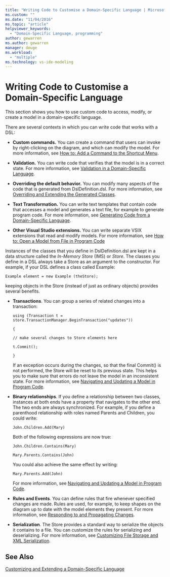 ```yaml
---
title: "Writing Code to Customise a Domain-Specific Language | Microsoft Docs"
ms.custom: ""
ms.date: "11/04/2016"
ms.topic: "article"
helpviewer_keywords: 
  - "Domain-Specific Language, programming"
author: gewarren
ms.author: gewarren
manager: douge
ms.workload: 
  - "multiple"
ms.technology: vs-ide-modeling
---
```

# Writing Code to Customise a Domain-Specific Language
This section shows you how to use custom code to access, modify, or create a model in a domain-specific language.  
  
 There are several contexts in which you can write code that works with a DSL:  
  
-   **Custom commands.** You can create a command that users can invoke by right-clicking on the diagram, and which can modify the model. For more information, see [How to: Add a Command to the Shortcut Menu](../modeling/how-to-add-a-command-to-the-shortcut-menu.md).  
  
-   **Validation.** You can write code that verifies that the model is in a correct state. For more information, see [Validation in a Domain-Specific Language](../modeling/validation-in-a-domain-specific-language.md).  
  
-   **Overriding the default behavior.** You can modify many aspects of the code that is generated from DslDefinition.dsl. For more information, see [Overriding and Extending the Generated Classes](../modeling/overriding-and-extending-the-generated-classes.md).  
  
-   **Text Transformation.** You can write text templates that contain code that accesses a model and generates a text file, for example to generate program code. For more information, see [Generating Code from a Domain-Specific Language](../modeling/generating-code-from-a-domain-specific-language.md).  
  
-   **Other Visual Studio extensions.** You can write separate VSIX extensions that read and modify models. For more information, see [How to: Open a Model from File in Program Code](../modeling/how-to-open-a-model-from-file-in-program-code.md)  
  
 Instances of the classes that you define in DslDefinition.dsl are kept in a data structure called the *In-Memory Store* (IMS) or *Store*. The classes you define in a DSL always take a Store as an argument to the constructor. For example, if your DSL defines a class called Example:  
  
 `Example element = new Example (theStore);`  
  
 keeping objects in the Store (instead of just as ordinary objects) provides several benefits.  
  
-   **Transactions**. You can group a series of related changes into a transaction:  
  
     `using (Transaction t = store.TransactionManager.BeginTransaction("updates"))`  
  
     `{`  
  
     `// make several changes to Store elements here`  
  
     `t.Commit();`  
  
     `}`  
  
     If an exception occurs during the changes, so that the final Commit() is not performed, the Store will be reset to its previous state. This helps you to make sure that errors do not leave the model in an inconsistent state. For more information, see [Navigating and Updating a Model in Program Code](../modeling/navigating-and-updating-a-model-in-program-code.md).  
  
-   **Binary relationships**. If you define a relationship between two classes, instances at both ends have a property that navigates to the other end. The two ends are always synchronized. For example, if you define a parenthood relationship with roles named Parents and Children, you could write:  
  
     `John.Children.Add(Mary)`  
  
     Both of the following expressions are now true:  
  
     `John.Children.Contains(Mary)`  
  
     `Mary.Parents.Contains(John)`  
  
     You could also achieve the same effect by writing:  
  
     `Mary.Parents.Add(John)`  
  
     For more information, see [Navigating and Updating a Model in Program Code](../modeling/navigating-and-updating-a-model-in-program-code.md).  
  
-   **Rules and Events**. You can define rules that fire whenever specified changes are made. Rules are used, for example, to keep shapes on the diagram up to date with the model elements they present. For more information, see [Responding to and Propagating Changes](../modeling/responding-to-and-propagating-changes.md).  
  
-   **Serialization**. The Store provides a standard way to serialize the objects it contains to a file. You can customize the rules for serializing and deserializing. For more information, see [Customizing File Storage and XML Serialization](../modeling/customizing-file-storage-and-xml-serialization.md).  
  
## See Also  
 [Customizing and Extending a Domain-Specific Language](../modeling/customizing-and-extending-a-domain-specific-language.md)